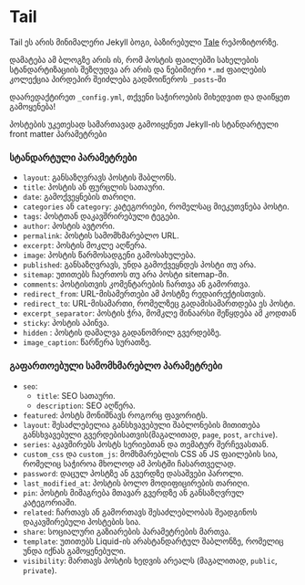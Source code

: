 # Tail

Tail ეს არის მინიმალერი Jekyll  ბოგი, ბაზირებული [Tale](https://github.com/chesterhow/tale) რეპოზიტორზე.

დამატება ამ ბლოგზე არის ის, რომ პოსტის ფაილებში სახელების სტანდარტიზაციის შეზღუდვა არ არის და ნებიმიერი `*.md`  ფაილების კოლექცია პირდეპირ შეიძლება გადმოიწეროს `_posts`-ში

დაარედაქტირეთ  `_config.yml`, თქვენი საჭიროების მიხედვით და დაიწყეთ გამოყენება!

პოსტების უკეთესად სამართავად გამოიყენეთ Jekyll-ის სტანდარტული front matter პარამეტრები



### სტანდარტული პარამეტრები

- `layout`: განსაზღვრავს პოსტის შაბლონს.
- `title`: პოსტის ან ფურცლის სათაური.
- `date`: გამოქვეყნების თარიღი.
- `categories` ან `category`: კატეგორიები, რომელსაც მიეკუთვნება პოსტი.
- `tags`: პოსტთან დაკავშრირებული ტეგები.
- `author`: პოსტის ავტორი.
- `permalink`: პოსტის სამომხმარებლო URL.
- `excerpt`: პოსტის მოკლე აღწერა.
- `image`: პოსტის წარმოსადგენი გამოსახულება.
- `published`: განსაზღვრავს, უნდა გამოქვეყნდეს პოსტი თუ არა.
- `sitemap`: უთითებს ჩაერთოს თუ არა პოსტი sitemap-ში.
- `comments`: პოსტისთვის კომენტარების ჩართვა ან გამორთვა.
- `redirect_from`: URL-მისამერთები ამ პოსტზე რედაირექტისთვის.
- `redirect_to`: URL-მისამართი, რომელზეც გადამისამართდება ეს პოსტი.
- `excerpt_separator`: პოსტის ჭრა, მომკლე შინაარსი შეწყდება ამ კოდთან <!--more-->
- `sticky`: პოსტის აპინვა.
- `hidden` : პოსტის დამალვა გადანომრილ გვერდებზე.
- `image_caption`: წარწერა სურათზე.



### გაფართოებული სამომხმარებლო პარამეტრები

- `seo`:
  - `title`:  SEO სათაური.
  - `description`: SEO აღწერა.
- `featured`: პოსტს მონიშნავს როგორც ფავორიტს.
- `layout`: შესაძლებელია განსხვავებული შაბლონების მითითება განსხვავებული გვერდებისათვის(მაგალითად, `page`, `post`, `archive`).
- `series`: აკავშირებს პოსტს სერიებთან და თემატურ შერჩევასთან.
- `custom_css` და `custom_js`: მომხმარებლის  CSS ან JS ფაილების სია, რომელიც საჭიროა მხოლოდ ამ პოსტში ჩასართველად.
- `password`: დაცულ პოსტზე ან გვერდზე დასაშვები პაროლი.
- `last_modified_at`: პოსტის ბოლო მოდიფიცირების თარიღი.
- `pin`: პოსტის მიმაგრება მთავარ გვერდზე ან განსაზღვრულ კატეგორიაში.
- `related`: ჩართავს ან გამორთავს შესაძლებლობას შეადგინოს დაკავშირებული პოსტების სია.
- `share`: სოციალური გაზიარების პარამეტრების მართვა.
- `template`: უთითებს Liquid-ის არასტანდარტულ შაბლონზე, რომელიც უნდა იქნას გამოყენებული.
- `visibility`: მართავს პოსტის ხედვის არეალს (მაგალითად, `public`, `private`).
